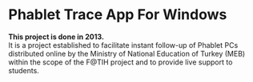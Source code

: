 # Phablet Trace App For Windows
<strong>This project is done in 2013.</strong><br/>
It is a project established to facilitate instant follow-up of Phablet PCs distributed online by the Ministry of National Education of Turkey (MEB) within the scope of the F@TIH project and to provide live support to students.
